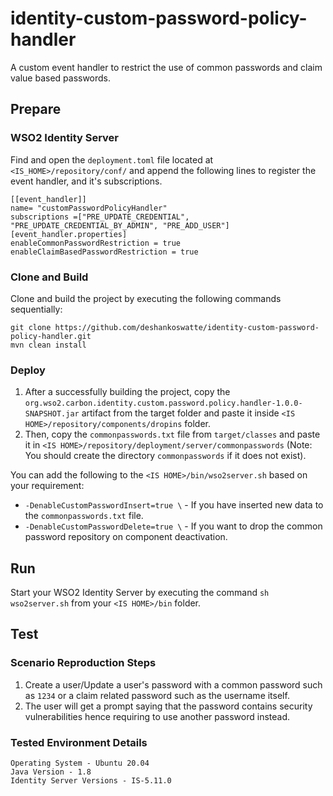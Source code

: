 # identity-custom-password-policy-handler

A custom event handler to restrict the use of common passwords and claim value based passwords.

## Prepare

### WSO2 Identity Server

Find and open the `deployment.toml` file located at `<IS_HOME>/repository/conf/` and append the following lines to
register the event handler, and it's subscriptions.

```
[[event_handler]]
name= "customPasswordPolicyHandler"
subscriptions =["PRE_UPDATE_CREDENTIAL", "PRE_UPDATE_CREDENTIAL_BY_ADMIN", "PRE_ADD_USER"]
[event_handler.properties]
enableCommonPasswordRestriction = true
enableClaimBasedPasswordRestriction = true
```

### Clone and Build

Clone and build the project by executing the following commands sequentially:

```
git clone https://github.com/deshankoswatte/identity-custom-password-policy-handler.git
mvn clean install
```

### Deploy

1. After a successfully building the project, copy
   the `org.wso2.carbon.identity.custom.password.policy.handler-1.0.0-SNAPSHOT.jar`
   artifact from the target folder and paste it inside `<IS HOME>/repository/components/dropins` folder.
2. Then, copy the `commonpasswords.txt` file from `target/classes` and paste it
   in `<IS HOME>/repository/deployment/server/commonpasswords`
   (Note: You should create the directory `commonpasswords` if it does not exist).

You can add the following to the `<IS HOME>/bin/wso2server.sh` based on your requirement:

- `-DenableCustomPasswordInsert=true \` - If you have inserted new data to the `commonpasswords.txt` file.
- `-DenableCustomPasswordDelete=true \` - If you want to drop the common password repository on component deactivation.

## Run

Start your WSO2 Identity Server by executing the command `sh wso2server.sh` from your `<IS HOME>/bin` folder.

## Test

### Scenario Reproduction Steps

1. Create a user/Update a user's password with a common password such as `1234` or a claim related password such as the
   username itself.
2. The user will get a prompt saying that the password contains security vulnerabilities hence requiring to use another
   password instead.

### Tested Environment Details

```
Operating System - Ubuntu 20.04
Java Version - 1.8
Identity Server Versions - IS-5.11.0
```